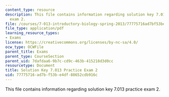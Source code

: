 ```yaml
---
content_type: resource
description: This file contains information regarding solution key 7.013 practice
  exam 2.
file: /courses/7-013-introductory-biology-spring-2013/77775716ad7bf53be4df88652cdb916c_MIT7_013S13_Exam_2Sol.pdf
file_type: application/pdf
learning_resource_types:
- Exams
license: https://creativecommons.org/licenses/by-nc-sa/4.0/
ocw_type: OCWFile
parent_title: Exams
parent_type: CourseSection
parent_uid: 7dafdaa6-9b7c-cd9c-463b-415218d3d0cc
resourcetype: Document
title: Solution Key 7.013 Practice Exam 2
uid: 77775716-ad7b-f53b-e4df-88652cdb916c
---
```

This file contains information regarding solution key 7.013 practice exam 2.